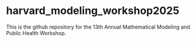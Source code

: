# harvard_modeling_workshop2025
This is the github repository for the 13th Annual Mathematical Modeling and Public Health Workshop. 
